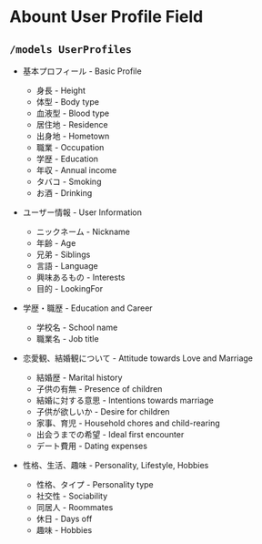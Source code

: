 # Abount User Profile Field

## `/models UserProfiles`

- 基本プロフィール - Basic Profile

  - 身長 - Height
  - 体型 - Body type
  - 血液型 - Blood type
  - 居住地 - Residence
  - 出身地 - Hometown
  - 職業 - Occupation
  - 学歴 - Education
  - 年収 - Annual income
  - タバコ - Smoking
  - お酒 - Drinking

- ユーザー情報 - User Information

  - ニックネーム - Nickname
  - 年齢 - Age
  - 兄弟 - Siblings
  - 言語 - Language
  - 興味あるもの - Interests
  - 目的 - LookingFor

- 学歴・職歴 - Education and Career

  - 学校名 - School name
  - 職業名 - Job title

- 恋愛観、結婚観について - Attitude towards Love and Marriage

  - 結婚歴 - Marital history
  - 子供の有無 - Presence of children
  - 結婚に対する意思 - Intentions towards marriage
  - 子供が欲しいか - Desire for children
  - 家事、育児 - Household chores and child-rearing
  - 出会うまでの希望 - Ideal first encounter
  - デート費用 - Dating expenses

- 性格、生活、趣味 - Personality, Lifestyle, Hobbies

  - 性格、タイプ - Personality type
  - 社交性 - Sociability
  - 同居人 - Roommates
  - 休日 - Days off
  - 趣味 - Hobbies
